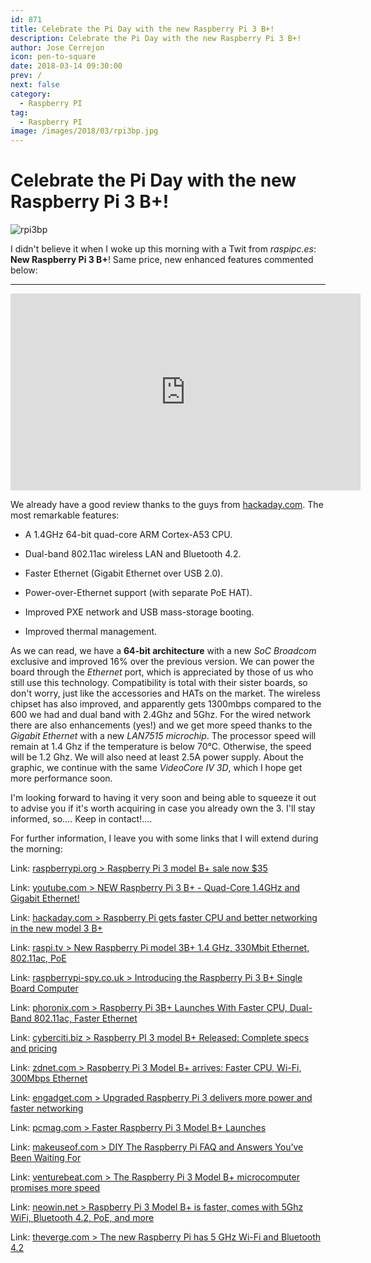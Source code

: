 ```yaml
---
id: 871
title: Celebrate the Pi Day with the new Raspberry Pi 3 B+!
description: Celebrate the Pi Day with the new Raspberry Pi 3 B+!
author: Jose Cerrejon
icon: pen-to-square
date: 2018-03-14 09:30:00
prev: /
next: false
category:
  - Raspberry PI
tag:
  - Raspberry PI
image: /images/2018/03/rpi3bp.jpg
---
```


# Celebrate the Pi Day with the new Raspberry Pi 3 B+!

![rpi3bp](/images/2018/03/rpi3bp.jpg)

I didn't believe it when I woke up this morning with a Twit from *raspipc.es*: **New Raspberry Pi 3 B+**! Same price, new enhanced features commented below:

- - -
<iframe width="560" height="315" src="https://www.youtube.com/embed/i62xdD4QKtA?rel=0" frameborder="0" allow="autoplay; encrypted-media" allowfullscreen></iframe>

We already have a good review thanks to the guys from [hackaday.com](https://hackaday.com/2018/03/14/raspberry-pi-gets-faster-cpu-and-better-networking-in-the-new-model-3-b/). The most remarkable features:

* A 1.4GHz 64-bit quad-core ARM Cortex-A53 CPU.

* Dual-band 802.11ac wireless LAN and Bluetooth 4.2.

* Faster Ethernet (Gigabit Ethernet over USB 2.0).

* Power-over-Ethernet support (with separate PoE HAT).

* Improved PXE network and USB mass-storage booting.

* Improved thermal management.

As we can read, we have a **64-bit architecture** with a new *SoC Broadcom* exclusive and improved 16% over the previous version. We can power the board through the *Ethernet* port, which is appreciated by those of us who still use this technology. Compatibility is total with their sister boards, so don't worry, just like the accessories and HATs on the market. The wireless chipset has also improved, and apparently gets 1300mbps compared to the 600 we had and dual band with 2.4Ghz and 5Ghz. For the wired network there are also enhancements (yes!) and we get more speed thanks to the *Gigabit Ethernet* with a new *LAN7515 microchip*. The processor speed will remain at 1.4 Ghz if the temperature is below 70°C. Otherwise, the speed will be 1.2 Ghz. We will also need at least 2.5A power supply. About the graphic, we continue with the same *VideoCore IV 3D*, which I hope get more performance soon.


I'm looking forward to having it very soon and being able to squeeze it out to advise you if it's worth acquiring in case you already own the 3. I'll stay informed, so.... Keep in contact!....

For further information, I leave you with some links that I will extend during the morning:

Link: [raspberrypi.org > Raspberry Pi 3 model B+ sale now $35](https://www.raspberrypi.org/blog/raspberry-pi-3-model-bplus-sale-now-35/)

Link: [youtube.com > NEW Raspberry Pi 3 B+ - Quad-Core 1.4GHz and Gigabit Ethernet!](https://www.youtube.com/watch?v=0keOYRbsvxc)

Link: [hackaday.com > Raspberry Pi gets faster CPU and better networking in the new model 3 B+](https://hackaday.com/2018/03/14/raspberry-pi-gets-faster-cpu-and-better-networking-in-the-new-model-3-b/)

Link: [raspi.tv > New Raspberry Pi model 3B+ 1.4 GHz, 330Mbit Ethernet, 802.11ac, PoE](http://raspi.tv/2018/new-raspberry-pi-model-3b-1-4-ghz-330mbit-ethernet-802-11ac-poe)

Link: [raspberrypi-spy.co.uk > Introducing the Raspberry Pi 3 B+ Single Board Computer](https://www.raspberrypi-spy.co.uk/2018/03/introducing-raspberry-pi-3-b-plus-computer/)

Link: [phoronix.com > Raspberry Pi 3B+ Launches With Faster CPU, Dual-Band 802.11ac, Faster Ethernet](https://www.phoronix.com/scan.php?page=news_item&px=Raspberry-Pi-3B-Plus)

Link: [cyberciti.biz > Raspberry PI 3 model B+ Released: Complete specs and pricing](https://www.cyberciti.biz/hardware/raspberry-pi-3-model-b-released-specs-pricing/)

Link: [zdnet.com > Raspberry Pi 3 Model B+ arrives: Faster CPU, Wi-Fi, 300Mbps Ethernet](http://www.zdnet.com/article/raspberry-pi-3-model-b-arrives-faster-cpu-wi-fi-300mbps-ethernet/)

Link: [engadget.com > Upgraded Raspberry Pi 3 delivers more power and faster networking](https://www.engadget.com/2018/03/14/raspberry-pi-3-model-b-plus/)

Link: [pcmag.com > Faster Raspberry Pi 3 Model B+ Launches](https://www.pcmag.com/news/359825/faster-raspberry-pi-3-model-b-launches)

Link: [makeuseof.com > DIY The Raspberry Pi FAQ and Answers You’ve Been Waiting For](https://www.makeuseof.com/tag/raspberry-pi-faq/)

Link: [venturebeat.com > The Raspberry Pi 3 Model B+ microcomputer promises more speed](https://venturebeat.com/2018/03/14/the-new-raspberry-pi-3-model-b-microcomputer-promises-more-speed/)

Link: [neowin.net > Raspberry Pi 3 Model B+ is faster, comes with 5Ghz WiFi, Bluetooth 4.2, PoE, and more](https://www.neowin.net/news/raspberry-pi-3-model-b-is-faster-comes-with-5ghz-wifi-bluetooth-42-poe-and-more)

Link: [theverge.com > The new Raspberry Pi has 5 GHz Wi-Fi and Bluetooth 4.2](https://www.theverge.com/circuitbreaker/2018/3/14/17117446/raspberry-pi-3-model-b-plus-dual-band-wi-fi)